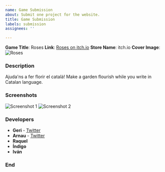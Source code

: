 ```yaml
---
name: Game Submission
about: Submit one project for the website.
title: Game Submission
labels: submission
assignees: ''

---
```


**Game Title**: Roses
**Link**: [Roses on itch.io](https://arnaums1.itch.io/roses)
**Store Name**: itch.io
**Cover Image**: ![Roses](roses.png)

### Description
Ajuda'ns a fer florir el català!
Make a garden flourish while you write in Catalan language.

### Screenshots
![Screenshot 1](roses/image1.png)
![Screenshot 2](roses/image2.png)

### Developers
- **Geri** - [Twitter](https://x.com/G_of_Geri)
- **Arnau** - [Twitter](https://x.com/arnau555)
- **Raquel**
- **Índigo**
- **Iván**

### End

